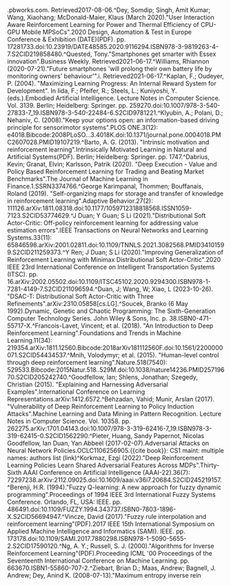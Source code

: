 .pbworks.com. Retrieved2017-08-06.^Dey, Somdip; Singh, Amit Kumar; Wang, Xiaohang; McDonald-Maier, Klaus (March 2020)."User Interaction Aware Reinforcement Learning for Power and Thermal Efficiency of CPU-GPU Mobile MPSoCs".2020 Design, Automation & Test in Europe Conference & Exhibition (DATE)(PDF). pp. 17281733.doi:10.23919/DATE48585.2020.9116294.ISBN978-3-9819263-4-7.S2CID219858480.^Quested, Tony."Smartphones get smarter with Essex innovation".Business Weekly. Retrieved2021-06-17.^Williams, Rhiannon (2020-07-21)."Future smartphones 'will prolong their own battery life by monitoring owners' behaviour'".i. Retrieved2021-06-17.^Kaplan, F.; Oudeyer, P. (2004). "Maximizing Learning Progress: An Internal Reward System for Development". In Iida, F.; Pfeifer, R.; Steels, L.; Kuniyoshi, Y. (eds.).Embodied Artificial Intelligence. Lecture Notes in Computer Science. Vol. 3139. Berlin; Heidelberg: Springer. pp. 259270.doi:10.1007/978-3-540-27833-7_19.ISBN978-3-540-22484-6.S2CID9781221.^Klyubin, A.; Polani, D.; Nehaniv, C. (2008)."Keep your options open: an information-based driving principle for sensorimotor systems".PLOS ONE.3(12): e4018.Bibcode:2008PLoSO...3.4018K.doi:10.1371/journal.pone.0004018.PMC2607028.PMID19107219.^Barto, A. G. (2013). "Intrinsic motivation and reinforcement learning".Intrinsically Motivated Learning in Natural and Artificial Systems(PDF). Berlin; Heidelberg: Springer. pp. 1747.^Dabrius, Kevin; Granat, Elvin; Karlsson, Patrik (2020). "Deep Execution - Value and Policy Based Reinforcement Learning for Trading and Beating Market Benchmarks".The Journal of Machine Learning in Finance.1.SSRN3374766.^George Karimpanal, Thommen; Bouffanais, Roland (2019). "Self-organizing maps for storage and transfer of knowledge in reinforcement learning".Adaptive Behavior.27(2): 111126.arXiv:1811.08318.doi:10.1177/1059712318818568.ISSN1059-7123.S2CID53774629.^J Duan; Y Guan; S Li (2021)."Distributional Soft Actor-Critic: Off-policy reinforcement learning for addressing value estimation errors".IEEE Transactions on Neural Networks and Learning Systems.33(11): 65846598.arXiv:2001.02811.doi:10.1109/TNNLS.2021.3082568.PMID34101599.S2CID211259373.^Y Ren; J Duan; S Li (2020)."Improving Generalization of Reinforcement Learning with Minimax Distributional Soft Actor-Critic".2020 IEEE 23rd International Conference on Intelligent Transportation Systems (ITSC). pp. 16.arXiv:2002.05502.doi:10.1109/ITSC45102.2020.9294300.ISBN978-1-7281-4149-7.S2CID211096594.^Duan, J; Wang, W; Xiao, L (2023-10-26). "DSAC-T: Distributional Soft Actor-Critic with Three Refinements".arXiv:2310.05858[cs.LG].^Soucek, Branko (6 May 1992).Dynamic, Genetic and Chaotic Programming: The Sixth-Generation Computer Technology Series. John Wiley & Sons, Inc. p. 38.ISBN0-471-55717-X.^Francois-Lavet, Vincent; et al. (2018). "An Introduction to Deep Reinforcement Learning".Foundations and Trends in Machine Learning.11(34): 219354.arXiv:1811.12560.Bibcode:2018arXiv181112560F.doi:10.1561/2200000071.S2CID54434537.^Mnih, Volodymyr; et al. (2015). "Human-level control through deep reinforcement learning".Nature.518(7540): 529533.Bibcode:2015Natur.518..529M.doi:10.1038/nature14236.PMID25719670.S2CID205242740.^Goodfellow, Ian; Shlens, Jonathan; Szegedy, Christian (2015). "Explaining and Harnessing Adversarial Examples".International Conference on Learning Representations.arXiv:1412.6572.^Behzadan, Vahid; Munir, Arslan (2017). "Vulnerability of Deep Reinforcement Learning to Policy Induction Attacks".Machine Learning and Data Mining in Pattern Recognition. Lecture Notes in Computer Science. Vol. 10358. pp. 262275.arXiv:1701.04143.doi:10.1007/978-3-319-62416-7_19.ISBN978-3-319-62415-0.S2CID1562290.^Pieter, Huang, Sandy Papernot, Nicolas Goodfellow, Ian Duan, Yan Abbeel (2017-02-07).Adversarial Attacks on Neural Network Policies.OCLC1106256905.{{cite book}}: CS1 maint: multiple names: authors list (link)^Korkmaz, Ezgi (2022)."Deep Reinforcement Learning Policies Learn Shared Adversarial Features Across MDPs".Thirty-Sixth AAAI Conference on Artificial Intelligence (AAAI-22).36(7): 72297238.arXiv:2112.09025.doi:10.1609/aaai.v36i7.20684.S2CID245219157.^Berenji, H.R. (1994)."Fuzzy Q-learning: A new approach for fuzzy dynamic programming".Proceedings of 1994 IEEE 3rd International Fuzzy Systems Conference. Orlando, FL, USA: IEEE. pp. 486491.doi:10.1109/FUZZY.1994.343737.ISBN0-7803-1896-X.S2CID56694947.^Vincze, David (2017)."Fuzzy rule interpolation and reinforcement learning"(PDF).2017 IEEE 15th International Symposium on Applied Machine Intelligence and Informatics (SAMI). IEEE. pp. 173178.doi:10.1109/SAMI.2017.7880298.ISBN978-1-5090-5655-2.S2CID17590120.^Ng, A. Y.; Russell, S. J. (2000)."Algorithms for Inverse Reinforcement Learning"(PDF).Proceeding ICML '00 Proceedings of the Seventeenth International Conference on Machine Learning. pp. 663670.ISBN1-55860-707-2.^Ziebart, Brian D.; Maas, Andrew; Bagnell, J. Andrew; Dey, Anind K. (2008-07-13)."Maximum entropy inverse rein